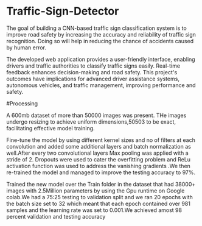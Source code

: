 # Traffic-Sign-Detector
The goal of building a CNN-based traffic sign classification system is to improve road safety by increasing the accuracy and reliability of traffic sign recognition. Doing so will help in reducing the chance of accidents caused by human error.

The developed web application provides a user-friendly interface, enabling drivers and traffic authorities to classify traffic signs easily. Real-time feedback enhances decision-making and road safety. This project's outcomes have implications for advanced driver assistance systems, autonomous vehicles, and traffic management, improving performance and safety.

#Processing

A 600mb dataset of more than 50000 images was present. THe images undergo resizing to achieve uniform dimensions,50503 to be exact, facilitating effective model training.

Fine-tune the model by using different kernel sizes and no of filters at each convolution and added some additional layers and batch normalization as well.After every two convolutional layers Max pooling was applied with a stride of 2. Dropouts were used to cater the overfitting problem and ReLu activation function was used to address the vanishing gradients .We then re-trained the model and managed to improve the testing accuracy to 97%.

Trained the new model over the Train folder in the dataset that had 38000+ images with 2.5Million parameters by using the Gpu runtime on Google colab.We had a 75:25 testing to validation split and we ran 20 epochs with the batch size set to 32 which meant that each epoch contained over 981 samples and the learning rate was set to 0.001.We achieved amost 98 percent validation and testing accuracy
